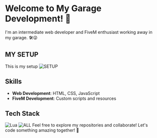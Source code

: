 # Welcome to My Garage Development! 🚀

I'm an intermediate web developer and FiveM enthusiast working away in my garage. 🛠️😜
## MY SETUP
This is my setup 
![SETUP](https://pbs.twimg.com/media/DXi2wktX0AA-ArR.jpg)

## Skills
- **Web Development**: HTML, CSS, JavaScript
- **FiveM Development**: Custom scripts and resources

## Tech Stack
![Lua](https://cdn.icon-icons.com/icons2/2248/PNG/512/language_lua_icon_138433.png) ![ALL](https://www.freepnglogos.com/uploads/javascript/logo-html-5-css-javascript-source-code-for-the-taking-23.png)
Feel free to explore my repositories and collaborate! Let's code something amazing together! 🎉

